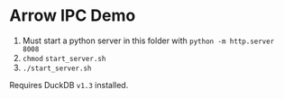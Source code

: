 # Arrow IPC Demo
1. Must start a python server in this folder with `python -m http.server 8008`
2. `chmod` `start_server.sh`
3. `./start_server.sh`

Requires DuckDB `v1.3` installed.
